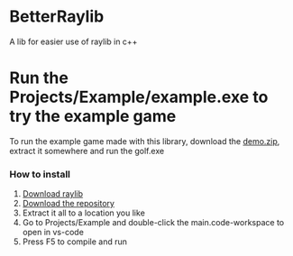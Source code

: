 # BetterRaylib

A lib for easier use of raylib in c++

Run the Projects/Example/example.exe to try the example game
=======
To run the example game made with this library, download the [demo.zip](https://github.com/anton2026gamca/BetterRaylib/raw/refs/heads/main/demo.zip), extract it somewhere and run the golf.exe

### How to install

1. [Download raylib](https://www.raylib.com/)
2. [Download the repository](https://github.com/anton2026gamca/BetterRaylib/archive/refs/heads/main.zip)
3. Extract it all to a location you like
4. Go to Projects/Example and double-click the main.code-workspace to open in vs-code
5. Press F5 to compile and run
